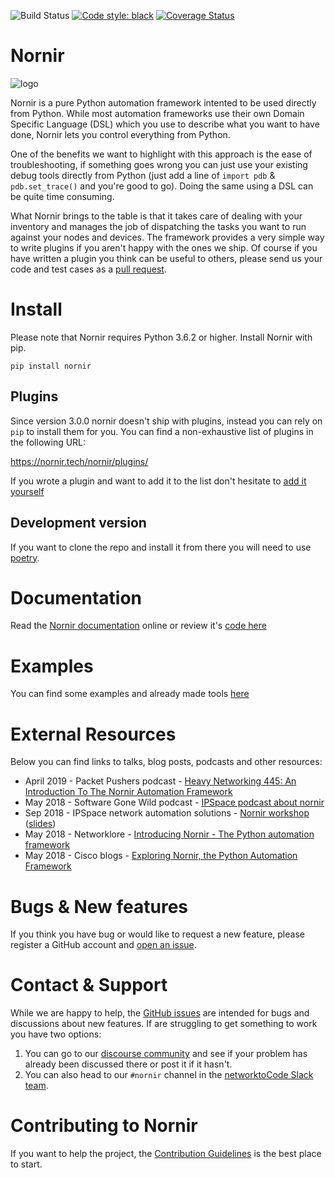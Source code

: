 ![Build Status](https://github.com/nornir-automation/nornir/workflows/test%20nornir/badge.svg) [![Code style: black](https://img.shields.io/badge/code%20style-black-000000.svg)](https://github.com/ambv/black) [![Coverage Status](https://coveralls.io/repos/github/nornir-automation/nornir/badge.svg?branch=develop)](https://coveralls.io/github/nornir-automation/nornir?branch=develop)


Nornir
=======

![logo][logo]

Nornir is a pure Python automation framework intented to be used directly from Python. While most automation frameworks use their own Domain Specific Language (DSL) which you use to describe what you want to have done, Nornir lets you control everything from Python.

One of the benefits we want to highlight with this approach is the ease of troubleshooting, if something goes wrong you can just use your existing debug tools directly from Python (just add a line of `import pdb` & `pdb.set_trace()` and you're good to go). Doing the same using a DSL can be quite time consuming.

What Nornir brings to the table is that it takes care of dealing with your inventory and manages the job of dispatching the tasks you want to run against your nodes and devices. The framework provides a very simple way to write plugins if you aren't happy with the ones we ship. Of course if you have written a plugin you think can be useful to others, please send us your code and test cases as a [pull request](https://github.com/nornir-automation/nornir/pulls).


Install
=======

Please note that Nornir requires Python 3.6.2 or higher. Install Nornir with pip.

```
pip install nornir
```

Plugins
-------

Since version 3.0.0 nornir doesn't ship with plugins, instead you can rely on `pip` to install them for you. You can find a non-exhaustive list of plugins in the following URL:

https://nornir.tech/nornir/plugins/

If you wrote a plugin and want to add it to the list don't hesitate to [add it yourself](https://github.com/nornir-automation/nornir.tech.src/blob/master/data/nornir/plugins.yaml)

Development version
-------------------

If you want to clone the repo and install it from there you will need to use [poetry](https://github.com/sdispater/poetry).

Documentation
=============

Read the [Nornir documentation](https://nornir.readthedocs.io/) online or review it's [code here](https://github.com/nornir-automation/nornir/tree/develop/docs)

Examples
========

You can find some examples and already made tools [here](https://github.com/nornir-automation/nornir-tools/)

External Resources
==================

Below you can find links to talks, blog posts, podcasts and other resources:

* April 2019 - Packet Pushers podcast - [Heavy Networking 445: An Introduction To The Nornir Automation Framework](https://packetpushers.net/podcast/heavy-networking-445-an-introduction-to-the-nornir-automation-framework/)
* May 2018 - Software Gone Wild podcast - [IPSpace podcast about nornir](http://blog.ipspace.net/2018/05/network-automation-with-brigade-on.html)
* Sep 2018 - IPSpace network automation solutions - [Nornir workshop](https://my.ipspace.net/bin/list?id=NetAutSol&module=9#NORNIR) ([slides](https://github.com/dravetech/nornir-workshop/blob/master/nornir-workshop.pdf))
* May 2018 - Networklore - [Introducing Nornir - The Python automation framework](https://networklore.com/introducing-brigade/)
* May 2018 - Cisco blogs - [Exploring Nornir, the Python Automation Framework](https://blogs.cisco.com/developer/nornir-python-automation-framework)


Bugs & New features
===================

If you think you have bug or would like to request a new feature, please register a GitHub account and [open an issue](https://github.com/nornir-automation/nornir/issues).


Contact & Support
=================

While we are happy to help, the [GitHub issues](https://github.com/nornir-automation/nornir/issues) are intended for bugs and discussions about new features. If are struggling to get something to work you have two options:


1. You can go to our [discourse community](https://nornir.discourse.group) and see if your problem has already been discussed there or post it if it hasn't.
2. You can also head to our ``#nornir`` channel in the [networktoCode Slack team](https://networktocode.herokuapp.com/).


Contributing to Nornir
=======================

If you want to help the project, the [Contribution Guidelines](https://nornir.readthedocs.io/en/develop/contributing/index.html) is the best place to start.

[logo]: docs/_static/logo/nornir_logo_02.jpg "nornir logo"
